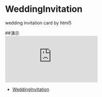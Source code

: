 # WeddingInvitation
wedding invitation card by html5

##演示
<br>
![](https://github.com/ShyBigBoy/WeddingInvitation/blob/master/wedding-invitation/index.html)  

* [WeddingInvitation](https://github.com/ShyBigBoy/WeddingInvitation/blob/master/wedding-invitation/index.html)  

